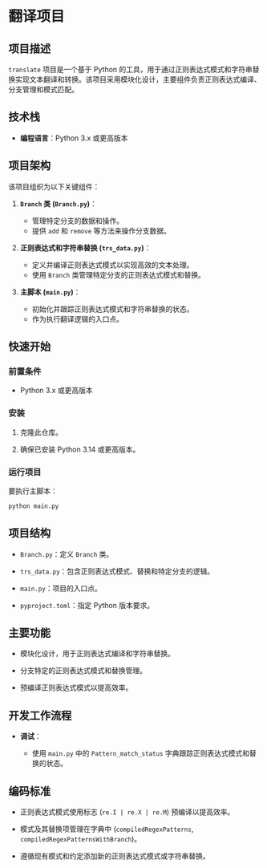 # 翻译项目

## 项目描述

`translate` 项目是一个基于 Python 的工具，用于通过正则表达式模式和字符串替换实现文本翻译和转换。该项目采用模块化设计，主要组件负责正则表达式编译、分支管理和模式匹配。

## 技术栈

- **编程语言**：Python 3.x 或更高版本

## 项目架构

该项目组织为以下关键组件：

1. **`Branch` 类 (`Branch.py`)**：

   - 管理特定分支的数据和操作。
   - 提供 `add` 和 `remove` 等方法来操作分支数据。

2. **正则表达式和字符串替换 (`trs_data.py`)**：

   - 定义并编译正则表达式模式以实现高效的文本处理。
   - 使用 `Branch` 类管理特定分支的正则表达式模式和替换。

3. **主脚本 (`main.py`)**：
   - 初始化并跟踪正则表达式模式和字符串替换的状态。
   - 作为执行翻译逻辑的入口点。

## 快速开始

### 前置条件

- Python 3.x 或更高版本

### 安装

1. 克隆此仓库。

2. 确保已安装 Python 3.14 或更高版本。

### 运行项目

要执行主脚本：

```bash
python main.py
```

## 项目结构

- `Branch.py`：定义 `Branch` 类。

- `trs_data.py`：包含正则表达式模式、替换和特定分支的逻辑。

- `main.py`：项目的入口点。

- `pyproject.toml`：指定 Python 版本要求。

## 主要功能

- 模块化设计，用于正则表达式编译和字符串替换。

- 分支特定的正则表达式模式和替换管理。

- 预编译正则表达式模式以提高效率。

## 开发工作流程

- **调试**：

  - 使用 `main.py` 中的 `Pattern_match_status` 字典跟踪正则表达式模式和替换的状态。

## 编码标准

- 正则表达式模式使用标志 (`re.I | re.X | re.M`) 预编译以提高效率。

- 模式及其替换项管理在字典中 (`compiledRegexPatterns`, `compiledRegexPatternsWithBranch`)。

- 遵循现有模式和约定添加新的正则表达式模式或字符串替换。
